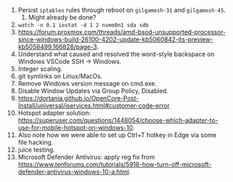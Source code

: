 1. Persist `iptables` rules through reboot on `gilgamesh-31` and `gilgamesh-45`.
	1. Might already be done?
2. `watch -n 0.1 iostat -d 1 2 nvme0n1 sda sdb`
3. <https://forum.proxmox.com/threads/amd-bsod-unsupported-processor-since-windows-build-26100-4202-update-kb5060842-its-preview-kb5058499.166828/page-3>.
4. Understand what caused and resolved the word-style backspace on Windows VSCode SSH -> Windows.
5. Integer scaling.
6. git symlinks on Linux/MacOs.
7. Remove Windows version message on cmd.exe.
8. Disable Window Updates via Group Policy, Disabled.
9.  <https://dortania.github.io/OpenCore-Post-Install/universal/iservices.html#customer-code-error>
10. Hotspot adapter solution: <https://superuser.com/questions/1448054/choose-which-adapter-to-use-for-mobile-hotspot-on-windows-10>.
11. Also note how we were able to set up Ctrl+T hotkey in Edge via some file hacking.
12. juice testing.
13. Microsoft Defender Antivirus: apply reg fix from <https://www.tenforums.com/tutorials/5918-how-turn-off-microsoft-defender-antivirus-windows-10-a.html>.
